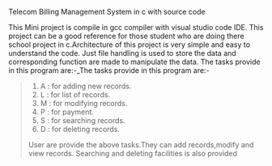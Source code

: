 Telecom Billing Management System in c with source code

This Mini project is compile in gcc compiler with visual studio code IDE. This project can be a good reference for those student who are doing there school project in c.Architecture of this project is very simple and easy to understand the code. Just file handling is used to store the data and corresponding function are made to manipulate the data.
The tasks provide in this program are:-_The tasks provide in this program are:-
>1. A : for adding new records.
>2. L : for list of records.
>3. M : for modifying records.
>4. P : for payment.
>5. S : for searching records.
>6. D : for deleting records.
>
> User are provide the above tasks.They can add records,modify and view records. Searching and deleting facilities is also provided
